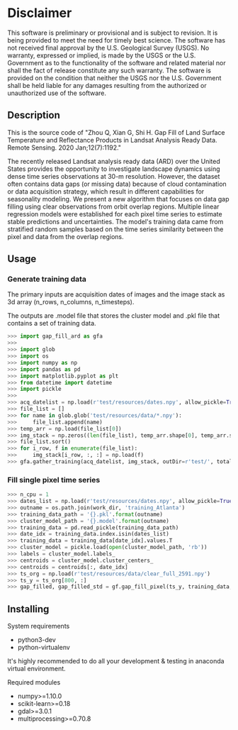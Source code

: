 Disclaimer
==========

This software is preliminary or provisional and is subject to revision. It is
being provided to meet the need for timely best science. The software has not
received final approval by the U.S. Geological Survey (USGS). No warranty,
expressed or implied, is made by the USGS or the U.S. Government as to the
functionality of the software and related material nor shall the fact of release
constitute any such warranty. The software is provided on the condition that
neither the USGS nor the U.S. Government shall be held liable for any damages
resulting from the authorized or unauthorized use of the software.

## Description
This is the source code of "Zhou Q, Xian G, Shi H. Gap Fill of Land Surface Temperature and Reflectance Products in Landsat Analysis Ready Data. Remote Sensing. 2020 Jan;12(7):1192."

The recently released Landsat analysis ready data (ARD) over the United States provides the opportunity to investigate landscape dynamics using dense time series observations at 30-m resolution. However, the dataset often contains data gaps (or missing data) because of cloud contamination or data acquisition strategy, which result in different capabilities for seasonality modeling. We present a new algorithm that focuses on data gap filling using clear observations from orbit overlap regions. Multiple linear regression models were established for each pixel time series to estimate stable predictions and uncertainties. The model's training data came from stratified random samples based on the time series similarity between the pixel and data from the overlap regions.


## Usage
### Generate training data
The primary inputs are acquisition dates of images and the image stack as 3d array (n_rows, n_columns, n_timesteps).

The outputs are .model file that stores the cluster model and .pkl file that contains a set of training data.
```python
>>> import gap_fill_ard as gfa
>>> 
>>> import glob
>>> import os
>>> import numpy as np
>>> import pandas as pd
>>> import matplotlib.pyplot as plt
>>> from datetime import datetime
>>> import pickle
>>> 
>>> acq_datelist = np.load(r'test/resources/dates.npy', allow_pickle=True)
>>> file_list = []
>>> for name in glob.glob('test/resources/data/*.npy'):
>>> 	file_list.append(name)
>>> temp_arr = np.load(file_list[0])
>>> img_stack = np.zeros((len(file_list), temp_arr.shape[0], temp_arr.shape[1]))
>>> file_list.sort()
>>> for i_row, f in enumerate(file_list):
>>> 	img_stack[i_row, :, :] = np.load(f)
>>> gfa.gather_training(acq_datelist, img_stack, outDir=r'test/', total_size=200, save_slice=False)
```

### Fill single pixel time series
```python
>>> n_cpu = 1
>>> dates_list = np.load(r'test/resources/dates.npy', allow_pickle=True)
>>> outname = os.path.join(work_dir, 'training_Atlanta')
>>> training_data_path = '{}.pkl'.format(outname)
>>> cluster_model_path = '{}.model'.format(outname)
>>> training_data = pd.read_pickle(training_data_path)
>>> date_idx = training_data.index.isin(dates_list)
>>> training_data = training_data[date_idx].values.T
>>> cluster_model = pickle.load(open(cluster_model_path, 'rb'))
>>> labels = cluster_model.labels_
>>> centroids = cluster_model.cluster_centers_
>>> centroids = centroids[:, date_idx]
>>> ts_org = np.load(r'test/resources/data/clear_full_2591.npy')
>>> ts_y = ts_org[800, :]
>>> gap_filled, gap_filled_std = gf.gap_fill_pixel(ts_y, training_data, labels, centroids)
```


## Installing
System requirements
* python3-dev
* python-virtualenv

It's highly recommended to do all your development & testing in anaconda virtual environment.

Required modules
* numpy>=1.10.0
* scikit-learn>=0.18
* gdal>=3.0.1
* multiprocessing>=0.70.8
